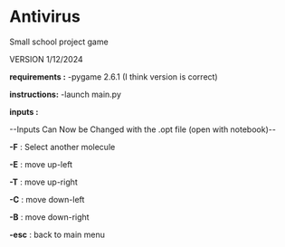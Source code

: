# Antivirus
Small school project game

VERSION 1/12/2024

**requirements :**
-pygame 2.6.1 (I think version is correct)

**instructions:**
-launch main.py

**inputs :**

--Inputs Can Now be Changed with the .opt file (open with notebook)--

**-F** : Select another molecule

**-E** : move up-left

**-T** : move up-right

**-C** : move down-left

**-B** : move down-right

**-esc** : back to main menu
